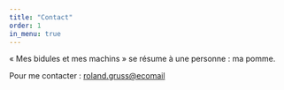 ```yaml
---
title: "Contact"
order: 1
in_menu: true
---
```

« Mes bidules et mes machins » se résume à une personne : ma pomme.

Pour me contacter : [roland.gruss@ecomail](mailto:roland.gruss@ecomail.fr) 